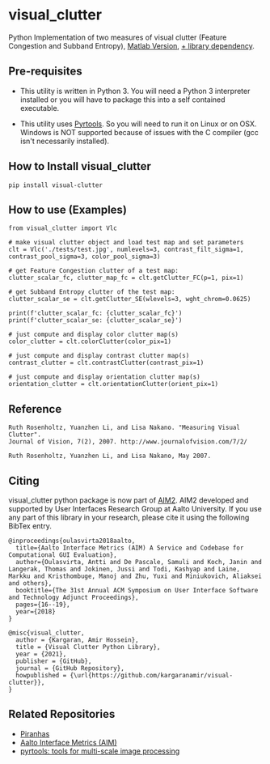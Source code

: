 # visual_clutter
Python Implementation of two measures of visual clutter (Feature Congestion and Subband Entropy), [Matlab Version](https://dspace.mit.edu/handle/1721.1/37593), [+ library dependency](https://nl.mathworks.com/matlabcentral/fileexchange/52571-matlabpyrtools).


## Pre-requisites
* This utility is written in Python 3. You will need a Python 3 interpreter installed or you will have to package this into a self contained executable. 

* This utility uses [Pyrtools](https://pyrtools.readthedocs.io/en/latest/). So you will need to run it on Linux or on OSX. Windows is NOT supported because of issues with the C compiler (gcc isn't necessarily installed).



## How to Install visual_clutter

```
pip install visual-clutter
```



## How to use (Examples)
```
from visual_clutter import Vlc

# make visual clutter object and load test map and set parameters
clt = Vlc('./tests/test.jpg', numlevels=3, contrast_filt_sigma=1, contrast_pool_sigma=3, color_pool_sigma=3)

# get Feature Congestion clutter of a test map:
clutter_scalar_fc, clutter_map_fc = clt.getClutter_FC(p=1, pix=1)

# get Subband Entropy clutter of the test map:
clutter_scalar_se = clt.getClutter_SE(wlevels=3, wght_chrom=0.0625)

print(f'clutter_scalar_fc: {clutter_scalar_fc}')
print(f'clutter_scalar_se: {clutter_scalar_se}')

# just compute and display color clutter map(s)
color_clutter = clt.colorClutter(color_pix=1)

# just compute and display contrast clutter map(s)
contrast_clutter = clt.contrastClutter(contrast_pix=1)

# just compute and display orientation clutter map(s)
orientation_clutter = clt.orientationClutter(orient_pix=1)

```

## Reference
```
Ruth Rosenholtz, Yuanzhen Li, and Lisa Nakano. "Measuring Visual Clutter". 
Journal of Vision, 7(2), 2007. http://www.journalofvision.com/7/2/

Ruth Rosenholtz, Yuanzhen Li, and Lisa Nakano, May 2007.
```

## Citing
visual_clutter python package is now part of [AIM2](https://github.com/aalto-ui/aim). AIM2 developed and supported by User Interfaces Research Group at Aalto University. If you use any part of this library in your research, please cite it using the following BibTex entry.
```
@inproceedings{oulasvirta2018aalto,
  title={Aalto Interface Metrics (AIM) A Service and Codebase for Computational GUI Evaluation},
  author={Oulasvirta, Antti and De Pascale, Samuli and Koch, Janin and Langerak, Thomas and Jokinen, Jussi and Todi, Kashyap and Laine, Markku and Kristhombuge, Manoj and Zhu, Yuxi and Miniukovich, Aliaksei and others},
  booktitle={The 31st Annual ACM Symposium on User Interface Software and Technology Adjunct Proceedings},
  pages={16--19},
  year={2018}
}

@misc{visual_clutter,
  author = {Kargaran, Amir Hossein},
  title = {Visual Clutter Python Library},
  year = {2021},
  publisher = {GitHub},
  journal = {GitHub Repository},
  howpublished = {\url{https://github.com/kargaranamir/visual-clutter}},
}
```

## Related Repositories
- [Piranhas](https://github.com/ArturoDeza/Piranhas)
- [Aalto Interface Metrics (AIM)](https://github.com/aalto-ui/aim)
- [pyrtools: tools for multi-scale image processing](https://github.com/LabForComputationalVision/pyrtools)
